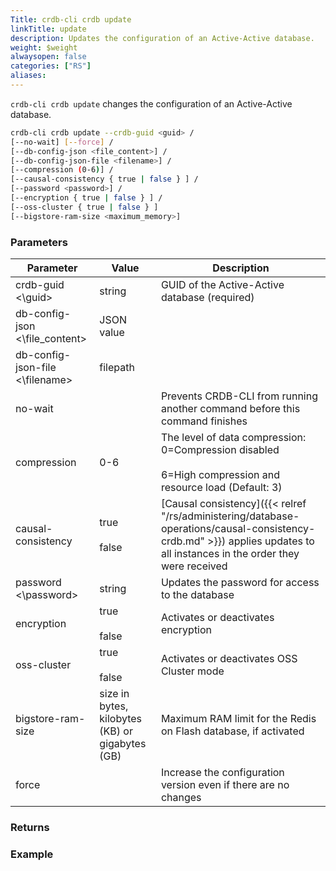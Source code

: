 ```yaml
---
Title: crdb-cli crdb update
linkTitle: update
description: Updates the configuration of an Active-Active database.
weight: $weight
alwaysopen: false
categories: ["RS"]
aliases:
---
```


`crdb-cli crdb update` changes the configuration of an Active-Active database.

```sh
crdb-cli crdb update --crdb-guid <guid> /
[--no-wait] [--force] /
[--db-config-json <file_content>] /
[--db-config-json-file <filename>] /
[--compression (0-6)] /
[--causal-consistency { true | false } ] /
[--password <password>] /
[--encryption { true | false } ] /
[--oss-cluster { true | false } ]
[--bigstore-ram-size <maximum_memory>]
```


### Parameters

| Parameter                          | Value                                           | Description                                                                                                                                                              |
|------------------------------------|-------------------------------------------------|--------------------------------------------------------------------------------------------------------------------------------------------------------------------------|
| crdb-guid \<\guid\>                | string                                          | GUID of the Active-Active database (required)                                                                                                                            |
| db-config-json \<\file_content\>   | JSON value                                      |                                                                                                                                                                          |
| db-config-json-file \<\filename\>  | filepath                                        |                                                                                                                                                                          |
| no-wait                            |                                                 | Prevents CRDB-CLI from running another command before this command finishes                                                                                              |
| compression                        | 0-6                                             | The level of data compression: 0=Compression disabled <br> <br> 6=High compression and resource load (Default: 3)                                                        |
| causal-consistency                 | true <br> <br>false                             | [Causal consistency]({{< relref "/rs/administering/database-operations/causal-consistency-crdb.md" >}}) applies updates to all instances in the order they were received |
| password \<\password\>             | string                                          | Updates the password for access to the database                                                                                                                          |
| encryption                         | true <br> <br>false                             | Activates or deactivates encryption                                                                                                                                      |
| oss-cluster                        | true <br> <br>false                             | Activates or deactivates OSS Cluster mode                                                                                                                                |
| bigstore-ram-size                  | size in bytes, kilobytes (KB) or gigabytes (GB) | Maximum RAM limit for the Redis on Flash database, if activated                                                                                                          |
| force                              |                                                 | Increase the configuration version even if there are no changes                                                                                                          |

### Returns



### Example

```sh

```

